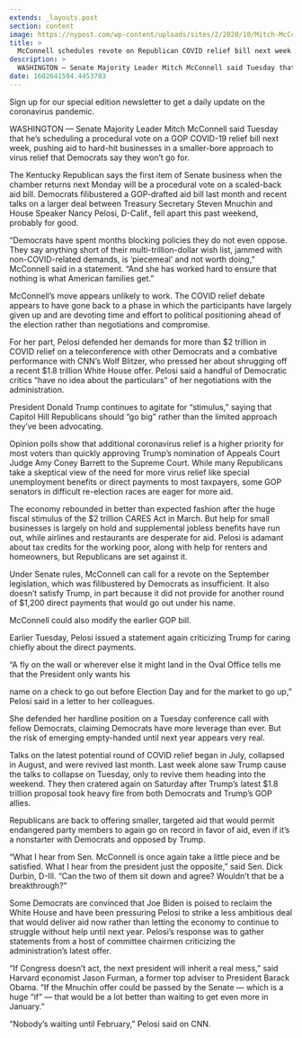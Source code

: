 ```yaml
--- 
extends: _layouts.post 
section: content 
image: https://nypost.com/wp-content/uploads/sites/2/2020/10/Mitch-McConnell-1.jpg?quality=90&strip=all&w=1200 
title: > 
  McConnell schedules revote on Republican COVID relief bill next week 
description: > 
  WASHINGTON — Senate Majority Leader Mitch McConnell said Tuesday that he’s scheduling a procedural vote on a GOP COVID-19 relief bill next week, pushing aid to hard-hit businesses in a smaller-bore approach to virus relief that Democrats say they won’t go for.The Kentucky Republican says the first item of Senate business when the chamber returns next Monday will be a procedural vote on a scaled-back aid bill.Under Senate rules, McConnell can call for a revote on the September legislation, which was filibustered by Democrats as insufficient.She defended her hardline position on a Tuesday conference call with fellow Democrats, claiming Democrats have more leverage than ever.Talks on the latest potential round of COVID relief began in July, collapsed in August, and were revived last month. 
date: 1602641594.4453783 
--- 
```

Sign up for our special edition newsletter to get a daily update on the coronavirus pandemic.

WASHINGTON — Senate Majority Leader Mitch McConnell said Tuesday that he’s scheduling a procedural vote on a GOP COVID-19 relief bill next week, pushing aid to hard-hit businesses in a smaller-bore approach to virus relief that Democrats say they won’t go for.

The Kentucky Republican says the first item of Senate business when the chamber returns next Monday will be a procedural vote on a scaled-back aid bill. Democrats filibustered a GOP-drafted aid bill last month and recent talks on a larger deal between Treasury Secretary Steven Mnuchin and House Speaker Nancy Pelosi, D-Calif., fell apart this past weekend, probably for good.

“Democrats have spent months blocking policies they do not even oppose. They say anything short of their multi-trillion-dollar wish list, jammed with non-COVID-related demands, is ‘piecemeal’ and not worth doing,” McConnell said in a statement. “And she has worked hard to ensure that nothing is what American families get.”

McConnell’s move appears unlikely to work. The COVID relief debate appears to have gone back to a phase in which the participants have largely given up and are devoting time and effort to political positioning ahead of the election rather than negotiations and compromise.

For her part, Pelosi defended her demands for more than $2 trillion in COVID relief on a teleconference with other Democrats and a combative performance with CNN’s Wolf Blitzer, who pressed her about shrugging off a recent $1.8 trillion White House offer. Pelosi said a handful of Democratic critics “have no idea about the particulars” of her negotiations with the administration.

President Donald Trump continues to agitate for “stimulus,” saying that Capitol Hill Republicans should “go big” rather than the limited approach they’ve been advocating.

Opinion polls show that additional coronavirus relief is a higher priority for most voters than quickly approving Trump’s nomination of Appeals Court Judge Amy Coney Barrett to the Supreme Court. While many Republicans take a skeptical view of the need for more virus relief like special unemployment benefits or direct payments to most taxpayers, some GOP senators in difficult re-election races are eager for more aid.

The economy rebounded in better than expected fashion after the huge fiscal stimulus of the $2 trillion CARES Act in March. But help for small businesses is largely on hold and supplemental jobless benefits have run out, while airlines and restaurants are desperate for aid. Pelosi is adamant about tax credits for the working poor, along with help for renters and homeowners, but Republicans are set against it.

Under Senate rules, McConnell can call for a revote on the September legislation, which was filibustered by Democrats as insufficient. It also doesn’t satisfy Trump, in part because it did not provide for another round of $1,200 direct payments that would go out under his name.

McConnell could also modify the earlier GOP bill.

Earlier Tuesday, Pelosi issued a statement again criticizing Trump for caring chiefly about the direct payments.

“A fly on the wall or wherever else it might land in the Oval Office tells me that the President only wants his

name on a check to go out before Election Day and for the market to go up,” Pelosi said in a letter to her colleagues.

She defended her hardline position on a Tuesday conference call with fellow Democrats, claiming Democrats have more leverage than ever. But the risk of emerging empty-handed until next year appears very real.

Talks on the latest potential round of COVID relief began in July, collapsed in August, and were revived last month. Last week alone saw Trump cause the talks to collapse on Tuesday, only to revive them heading into the weekend. They then cratered again on Saturday after Trump’s latest $1.8 trillion proposal took heavy fire from both Democrats and Trump’s GOP allies.

Republicans are back to offering smaller, targeted aid that would permit endangered party members to again go on record in favor of aid, even if it’s a nonstarter with Democrats and opposed by Trump.

“What I hear from Sen. McConnell is once again take a little piece and be satisfied. What I hear from the president just the opposite,” said Sen. Dick Durbin, D-Ill. “Can the two of them sit down and agree? Wouldn’t that be a breakthrough?”

Some Democrats are convinced that Joe Biden is poised to reclaim the White House and have been pressuring Pelosi to strike a less ambitious deal that would deliver aid now rather than letting the economy to continue to struggle without help until next year. Pelosi’s response was to gather statements from a host of committee chairmen criticizing the administration’s latest offer.

“If Congress doesn’t act, the next president will inherit a real mess,” said Harvard economist Jason Furman, a former top adviser to President Barack Obama. “If the Mnuchin offer could be passed by the Senate — which is a huge “if” — that would be a lot better than waiting to get even more in January.”

“Nobody’s waiting until February,” Pelosi said on CNN.